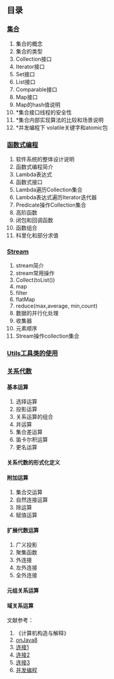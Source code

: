## 目录
### [**集合**](https://github.com/chenwei1905/JavaLearning/blob/master/Collection.md)  
1. 集合的概念
2. 集合的类型  
3. Collection接口    
4. Iterator接口    
5. Set接口   
6. List接口   
7. Comparable接口      
8. Map接口      
9. Map的hash值说明  
10. \*集合接口线程的安全性  
11. \*集合内部实现算法的比较和场景说明  
12. \*并发编程下 volatile关键字和atomic包
### [**函数式编程**](https://github.com/chenwei1905/JavaLearning/blob/master/FunctionProgramming.md)
1. 软件系统的整体设计说明
2. 函数式编程简介  
3. Lambda表达式  
4. 函数式接口  
5. Lambda遍历Collection集合  
6. Lambda表达式遍历Iterator迭代器  
7. Predicate操作Collection集合  
8. 高阶函数
9. 闭包和回调函数
10. 函数组合
11. 科里化和部分求值
### [**Stream**](https://github.com/chenwei1905/JavaLearning/blob/master/Stream.md)  
1. stream简介  
2. stream常用操作  
3. Collect(toList())  
4. map  
5. filter    
6. flatMap  
7. reduce(max,average, min,count)  
8. 数据的并行化处理  
9. 收集器  
10. 元素顺序 
11. Stream操作collection集合 
### [**Utils工具类的使用**](https://github.com/chenwei1905/JavaLearning/blob/master/CollectionUtils.md) 
  


### [**关系代数**](https://github.com/chenwei1905/JavaLearning/blob/master/RelationAlgebra.md)  
#### 基本运算  
1. 选择运算  
2. 投影运算  
3. 关系运算的组合  
4. 并运算  
5. 集合差运算  
6. 笛卡尔积运算  
7. 更名运算  
#### 关系代数的形式化定义  
#### 附加运算  
1. 集合交运算  
2. 自然连接运算  
3. 除运算  
4. 赋值运算  
#### 扩展代数运算  
1. 广义投影  
2. 聚集函数  
3. 外连接  
4. 左外连接  
5. 全外连接 
#### 元组关系运算
#### 域关系运算



文献参考：
1. 《计算机构造与解释》
2. [onJava8](https://github.com/LingCoder/OnJava8)
3. [连接1](https://wenku.baidu.com/view/38f17b1fc5da50e2524d7fad.html)
4. [连接2](https://www.cnblogs.com/snowInPluto/p/5981400.html)
5. [连接3](http://c.biancheng.net/view/6805.html)
6. [并发编程](https://www.cnblogs.com/java-chen-hao/p/9968544.html)



